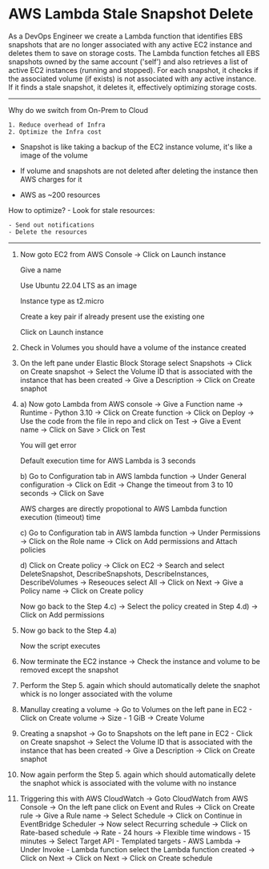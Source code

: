 # AWS Lambda Stale Snapshot Delete 

As a DevOps Engineer we create a Lambda function that identifies EBS snapshots that are no longer associated with any active EC2 instance and deletes them to save on storage costs. The Lambda function fetches all EBS snapshots owned by the same account ('self') and also retrieves a list of active EC2 instances (running and stopped). For each snapshot, it checks if the associated volume (if exists) is not associated with any active instance. If it finds a stale snapshot, it deletes it, effectively optimizing storage costs.

---
Why do we switch from On-Prem to Cloud
```
1. Reduce overhead of Infra
2. Optimize the Infra cost
```

- Snapshot is like taking a backup of the EC2 instance volume, it's like a image of the volume

- If volume and snapshots are not deleted after deleting the instance then AWS charges for it

- AWS as ~200 resources

How to optimize? - Look for stale resources:
```
- Send out notifications
- Delete the resources
```
---
1. Now goto EC2 from AWS Console -> Click on Launch instance

    Give a name
    
    Use Ubuntu 22.04 LTS as an image
    
    Instance type as t2.micro
    
    Create a key pair if already present use the existing one
    
    Click on Launch instance



2. Check in Volumes you should have a volume of the instance created


3. On the left pane under Elastic Block Storage select Snapshots -> Click on Create snapshot -> Select the Volume ID that is associated with the instance that has been created -> Give a Description -> Click on Create snaphot


4. a) Now goto Lambda from AWS console ->  Give a Function name ->  Runtime - Python 3.10 -> Click on Create function -> Click on Deploy -> Use the code from the file in repo and click on Test -> Give a Event name -> Click on Save > Click on Test

   You will get error 

   Default execution time for AWS Lambda is 3 seconds

    b) Go to Configuration tab in AWS lambda function -> Under General configuration -> Click on Edit -> Change the timeout from 3 to 10 seconds -> Click on Save
    
      AWS charges are directly propotional to AWS Lambda function execution (timeout) time

    c) Go to Configuration tab in AWS lambda function -> Under Permissions -> Click on the Role name -> Click on Add permissions and Attach policies 

    d) Click on Create policy -> Click on EC2 -> Search and select DeleteSnapshot, DescribeSnapshots, DescribeInstances, DescribeVolumes  -> Reseouces select All -> Click on Next -> Give a Policy name -> Click on Create policy

      Now go back to the Step 4.c) -> Select the policy created in Step 4.d) -> Click on Add permissions 


5. Now go back to the Step 4.a) 

   Now the script executes


6. Now terminate the EC2 instance -> Check the instance and volume to be removed except the snapshot


7. Perform the Step 5. again which should automatically delete the snaphot whick is no longer associated with the volume 


8. Manullay creating a volume -> Go to Volumes on the left pane in EC2 - Click on Create volume -> Size - 1 GiB -> Create Volume


9. Creating a snapshot -> Go to Snapshots on the left pane in EC2 - Click on Create snapshot -> Select the Volume ID that is associated with the instance that has been created -> Give a Description -> Click on Create snaphot


10. Now again perform the Step 5. again which should automatically delete the snaphot whick is associated with the volume with no instance


11. Triggering this with AWS CloudWatch -> Goto CloudWatch from AWS Console -> On the left pane click on Event and Rules -> Click on Create rule -> Give a Rule name -> Select 	Schedule -> Click on Continue in EventBridge Scheduler -> Now select Recurring schedule -> Click on Rate-based schedule -> Rate - 24 hours -> Flexible time windows - 15 minutes -> Select Target API - Templated targets - AWS Lambda -> Under Invoke - Lambda function select the Lambda function created -> Click on Next -> Click on Next -> Click on Create schedule
